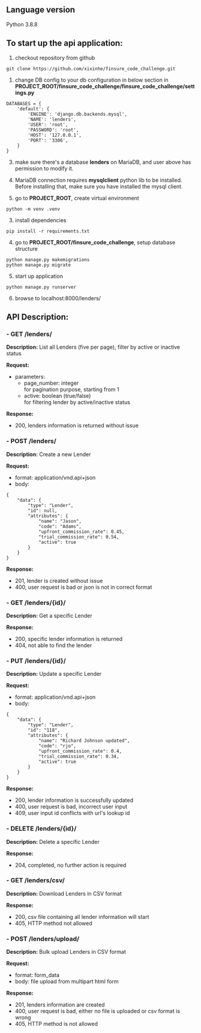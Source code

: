 ## Language version  
Python 3.8.8

## To start up the api application:

1. checkout repository from github  
```
git clone https://github.com/xixinhe/finsure_code_challenge.git
```  
  
1. change DB config to your db configuration in below section in __PROJECT_ROOT/finsure_code_challenge/finsure_code_challenge/settings.py__  
```
DATABASES = {
    'default': {
        'ENGINE': 'django.db.backends.mysql',
        'NAME': 'lenders',
        'USER': 'root',
        'PASSWORD': 'root',
        'HOST': '127.0.0.1',
        'PORT': '3306',
    }
}
```  
  
3. make sure there's a database __lenders__ on MariaDB, and user above has permission to modify it.
  
4. MariaDB connection requires __mysqlclient__ python lib to be installed. Before installing that, make sure you have installed the mysql client.  
  
2. go to __PROJECT_ROOT__, create virtual environment  
```
python -m venv .venv
```  

3. install dependencies  
```
pip install -r requirements.txt
```   

4. go to __PROJECT_ROOT/finsure_code_challenge__, setup database structure  
```
python manage.py makemigrations
python manage.py migrate
```  

5. start up application  
```
python manage.py runserver
```  

6. browse to localhost:8000/lenders/  
  
## API Description:

### - GET /lenders/
**Description:** List all Lenders (five per page), filter by active or inactive status  
  
**Request:**
- parameters:  
  - page_number: integer  
    for pagination purpose, starting from 1  
  - active: boolean (true/false)  
    for filtering lender by active/inactive status  
  
**Response:**  
  - 200, lenders information is returned without issue
  
### - POST /lenders/
**Description:** Create a new Lender  
  
**Request:**  
- format: application/vnd.api+json  
- body:  
```
{
    "data": {
        "type": "Lender",
        "id": null,
        "attributes": {
            "name": "Jason",
            "code": "Adams",
            "upfront_commission_rate": 0.45,
            "trial_commission_rate": 0.54,
            "active": true
        }
    }
}
```  
  
**Response:**   
  - 201, lender is created without issue  
  - 400, user request is bad or json is not in correct format  
  
### - GET /lenders/{id}/  
**Description:** Get a specific Lender  
  
**Response:**  
  - 200, specific lender information is returned  
  - 404, not able to find the lender  
  
### - PUT /lenders/{id}/  
**Description:** Update a specific Lender
  
**Request:**  
- format: application/vnd.api+json  
- body:  
```
{
    "data": {
        "type": "Lender",
        "id": "118",
        "attributes": {
            "name": "Richard Johnson updated",
            "code": "rjo",
            "upfront_commission_rate": 0.4,
            "trial_commission_rate": 0.34,
            "active": true
        }
    }
}
``` 
  
**Response:**  
  - 200, lender information is successfully updated  
  - 400, user request is bad, incorrect user input  
  - 409, user input id conflicts with url's lookup id  
  
### - DELETE /lenders/{id}/  
**Description:** Delete a specific Lender  
  
**Response:**  
  - 204, completed, no further action is required  
  
### - GET /lenders/csv/  
**Description:** Download Lenders in CSV format  
  
**Response:**  
  - 200, csv file containing all lender information will start  
  - 405, HTTP method not allowed

### - POST /lenders/upload/  
**Description:** Bulk upload Lenders in CSV format  
  
**Request:**  
- format: form_data  
- body: file upload from multipart html form  
  
**Response:**  
  - 201, lenders information are created
  - 400, user request is bad, either no file is uploaded or csv format is wrong
  - 405, HTTP method is not allowed

